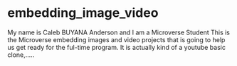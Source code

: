 # embedding_image_video

My name is Caleb BUYANA Anderson and I am a Microverse Student
This is the Microverse embedding images and video projects that is going to help us get ready for the ful-time program.
It is actually kind of a youtube basic clone,.....
